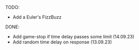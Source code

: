 TODO:  
- Add a Euler's FizzBuzz  

DONE:  
- Add game-stop if time delay passes some limit (14.09.23)  
- Add random time delay on response (13.09.23)  